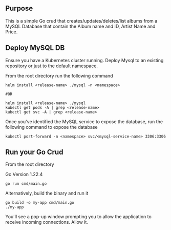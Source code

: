 ## Purpose
This is a simple Go crud that creates/updates/deletes/list albums from a MySQL Database that contain the Album name and ID, Artist Name and Price.

## Deploy MySQL DB
Ensure you have a Kubernetes cluster running. Deploy Mysql to an existing repository or just to the default namespace.

From the root directory run the following command
```
helm install <release-name> ./mysql -n <namespace>

#OR

helm install <release-name> ./mysql
kubectl get pods -A | grep <release-name>
kubectl get svc -A | grep <release-name>
```

Once you've identified the MySQL service to expose the database, run the following command to expose the database
```
kubectl port-forward -n <namespace> svc/<mysql-service-name> 3306:3306
```
## Run your Go Crud
From the root directory

Go Version 1.22.4
```
go run cmd/main.go
```
Alternatively, build the binary and run it
```
go build -o my-app cmd/main.go
./my-app
```

You'll see a pop-up window prompting you to allow the application to receive incoming connections. Allow it.
